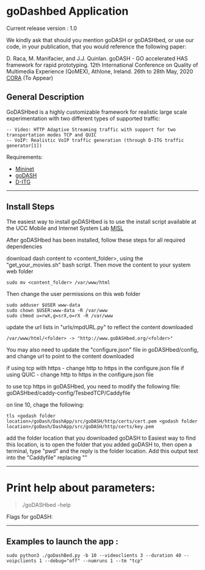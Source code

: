 # goDashbed Application

Current release version : 1.0

We kindly ask that should you mention goDASH or goDASHbed, or use our code, in your publication, that you would reference the following paper:

D. Raca, M. Manifacier, and J.J. Quinlan.  goDASH - GO accelerated HAS framework for rapid prototyping. 12th International Conference on Quality of Multimedia Experience (QoMEX), Athlone, Ireland. 26th to 28th May, 2020 [CORA](http://hdl.handle.net/10468/9845 "CORA") (To Appear)

## General Description

GoDASHbed is a highly customizable framework for realistic large scale experimentation with two different types of supported traffic:

    -- Video: HTTP Adaptive Streaming traffic with support for two transportation modes TCP and QUIC
    -- VoIP: Realistic VoIP traffic generation (through D-ITG traffic generator[1])


Requirements:
 - [Mininet](http://mininet.org/)
 - [goDASH](https://github.com/uccmisl/goDASH.git)
 - [D-ITG](www.grid.unina.it/software/ITG//download.php)

--------------------------------------------------------

## Install Steps
The easiest way to install goDASHbed is to use the install script available at the UCC Mobile and Internet System Lab [MISL](http://cs1dev.ucc.ie/misl/goDASH/)

After goDASHbed has been installed, follow these steps for all required dependencies

download dash content to \<content_folder\>, using the "get_your_movies.sh" bash script.
Then move the content to your system web folder
```
sudo mv <content_folder> /var/www/html
```
Then change the user permissions on this web folder
```
sudo adduser $USER www-data
sudo chown $USER:www-data -R /var/www
sudo chmod u=rwX,g=srX,o=rX -R /var/www
```
update the url lists in "urls/mpdURL.py" to reflect the content downloaded
```
/var/www/html/<folder> -> "http://www.goDASHbed.org/<folder>"
```
You may also need to update the "configure.json" file in goDASHbed/config, and change url to point to the content downloaded

if using tcp with https - change http to https in the configure.json file
if using QUIC - change http to https in the configure.json file

to use tcp https in goDASHbed, you need to modify the following file:
goDASHbed/caddy-config/TesbedTCP/Caddyfile

on line 10, chage the following:
```
tls <godash folder location>/goDash/DashApp/src/goDASH/http/certs/cert.pem <godash folder location>/goDash/DashApp/src/goDASH/http/certs/key.pem
```
add the folder location that you downloaded goDASH to
Easiest way to find this location, is to open the folder that you added goDASH to, then open a terminal, type "pwd" and the reply is the folder location.  Add this output text into the "Caddyfile" replacing "<godash folder location>"

--------------------------------------------------------

# Print help about parameters:

>./goDASHbed -help

Flags for goDASH:


--------------------------------------------------------

## Examples to launch the app :
```
sudo python3 ./goDashBed.py -b 10 --videoclients 3 --duration 40 --voipclients 1 --debug="off" --numruns 1 --tm "tcp"
```
